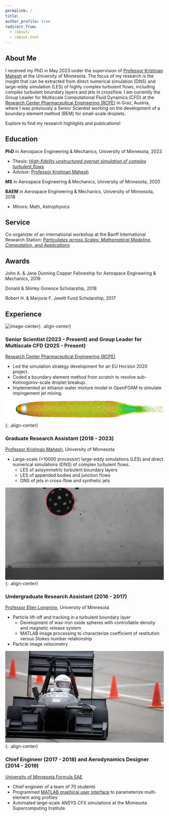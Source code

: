 ```yaml
---
permalink: /
title: 
author_profile: true
redirect_from: 
  - /about/
  - /about.html
---
```



## About Me

I received my PhD in May 2023 under the supervision of [Professor Krishnan Mahesh](https://name.engin.umich.edu/people/mahesh-krishnan/) at the University of Minnesota. The focus of my research is the insight that can be extracted from direct numerical simulation (DNS) and large-eddy simulation (LES) of highly complex turbulent flows, including complex turbulent boundary layers and jets in crossflow. I am currently the Group Leader for Multiscale Computational Fluid Dynamics (CFD) at the [Research Center Pharmaceutical Engineering (RCPE)](https://www.rcpe.at/) in Graz, Austria, where I was previously a Senior Scientist working on the development of a boundary element method (BEM) for small-scale droplets.

Explore to find my research highlights and publications!



## Education

**PhD** in Aerospace Engineering & Mechanics, University of Minnesota, 2023
* Thesis: [*High-fidelity unstructured overset simulation of complex turbulent flows*](https://hdl.handle.net/11299/257091)
* Advisor: [Professor Krishnan Mahesh](https://name.engin.umich.edu/people/mahesh-krishnan/)

**MS** in Aerospace Engineering & Mechanics, University of Minnesota, 2020

**BAEM** in Aerospace Engineering & Mechanics, University of Minnesota, 2018
* Minors: Math, Astrophysics



## Service

Co-organizer of an international workshop at the Banff International Research Station: [*Particulates across Scales: Mathematical Modeling, Computation, and Applications*](https://www.birs.ca/events/2025/5-day-workshops/25w5387)



## Awards

John A. & Jane Dunning Copper Fellowship for Aerospace Engineering & Mechanics, 2019

Donald & Shirley Gorence Scholarship, 2018

Robert H. & Marjorie F. Jewitt Fund Scholarship, 2017



## Experience

![image-center](/images/droplet_pinch_off.jpg){: .align-center}

### Senior Scientist (2023 - Present) and Group Leader for Multiscale CFD (2025 - Present)
[Research Center Pharmaceutical Engineering (RCPE)](https://www.rcpe.at/)

* Led the simulation strategy development for an EU Horizon 2020 project.
* Coded a boundary element method from scratch to resolve sub-Kolmogorov-scale droplet breakup.
* Implemented an ethanol-water mixture model in OpenFOAM to simulate impingement jet mixing.



![image-center](/images/barehull_Qcriterion.jpg){: .align-center}

### Graduate Research Assistant (2018 - 2023)
[Professor Krishnan Mahesh](https://name.engin.umich.edu/people/mahesh-krishnan/), University of Minnesota

* Large-scale (>10000 processor) large-eddy simulations (LES) and direct numerical simulations (DNS) of complex turbulent flows.
  * LES of axisymmetric turbulent boundary layers
  * LES of appended bodies and junction flows
  * DNS of jets in cross-flow and synthetic jets



![image-center](/images/particle_liftoff.jpg){: .align-center}

### Undergraduate Research Assistant (2016 - 2017)
[Professor Ellen Longmire](https://cse.umn.edu/aem/ellen-k-longmire), University of Minnesota

* Particle lift-off and tracking in a turbulent boundary layer
  * Development of wax-iron oxide spheres with controllable density and magnetic release system
  * MATLAB image processing to characterize coefficient of restitution versus Stokes number relationship
* Particle image velocimetry



![image-center](/images/fsae.jpg){: .align-center}

### Chief Engineer (2017 - 2018) and Aerodynamics Designer (2014 - 2019) 
[University of Minnesota Formula SAE](https://gophermotorsports.com)

* Chief engineer of a team of 70 students
* Programmed [MATLAB graphical user interface](https://github.com/morse129/MultiElementWingGenerator) to parameterize multi-element wing profiles
* Automated large-scale ANSYS CFX simulations at the Minnesota Supercomputing Institute